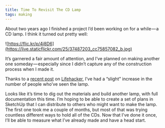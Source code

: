 ```yaml
---
title: Time To Revisit The CD Lamp
tags: making
---
```


About two years ago I finished a project I’d been working on for a while — a CD lamp. I think it turned out pretty well:

![https://flic.kr/p/4j8D6](https://live.staticflickr.com/25/37487203_cc75857082_b.jpg)

It’s garnered a fair amount of attention, and I’ve planned on making another one someday — especially since I didn’t capture any of the construction process when I made it.

Thanks to a [recent post](http://lifehacker.com/348759/build-your-own-cd-stack-lamp) on [Lifehacker](http://lifehacker.com/), I’ve had a “slight” increase in the number of people who’ve seen the lamp.

Looks like it’s time to dig out the materials and build another lamp, with full documentation this time. I’m hoping to be able to create a set of plans in SketchUp that I can distribute to others who might want to make the lamp. The first one took me a couple of months, but most of that was trying countless different ways to hold all of the CDs. Now that I’ve done it once, I’ll be able to measure what I’ve already made and have a head start.
